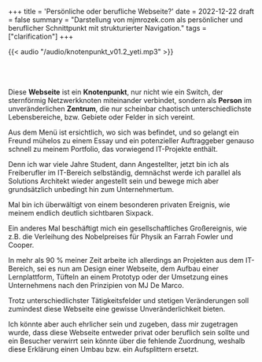 +++
title = 'Persönliche oder berufliche Webseite?'
date = 2022-12-22
draft = false
summary = "Darstellung von mjmrozek.com als persönlicher und beruflicher Schnittpunkt mit strukturierter Navigation."
tags = ["clarification"]
+++

{{< audio "/audio/knotenpunkt_v01.2_yeti.mp3" >}}  

</br></br>  
Diese **Webseite** ist ein **Knotenpunkt**, nur nicht wie ein Switch, der sternförmig Netzwerkknoten miteinander verbindet, sondern als **Person** im unveränderlichen **Zentrum**, die nur scheinbar chaotisch unterschiedlichste Lebensbereiche, bzw. Gebiete oder Felder in sich vereint.

Aus dem Menü ist ersichtlich, wo sich was befindet, und so gelangt ein Freund mühelos zu einem Essay und ein potenzieller Auftraggeber genauso schnell zu meinem Portfolio, das vorwiegend IT-Projekte enthält.

Denn ich war viele Jahre Student, dann Angestellter, jetzt bin ich als Freiberufler im IT-Bereich selbständig, demnächst werde ich parallel als Solutions Architekt wieder angestellt sein und bewege mich aber grundsätzlich unbedingt hin zum Unternehmertum.

Mal bin ich überwältigt von einem besonderen privaten Ereignis, wie meinem endlich deutlich sichtbaren Sixpack.

Ein anderes Mal beschäftigt mich ein gesellschaftliches Großereignis, wie z.B. die Verleihung des Nobelpreises für Physik an Farrah Fowler und Cooper.

In mehr als 90 % meiner Zeit arbeite ich allerdings an Projekten aus dem IT-Bereich, sei es nun am Design einer Webseite, dem Aufbau einer Lernplattform, Tüfteln an einem Prototyp oder der Umsetzung eines Unternehmens nach den Prinzipien von MJ De Marco.

Trotz unterschiedlichster Tätigkeitsfelder und stetigen Veränderungen soll zumindest diese Webseite eine gewisse Unveränderlichkeit bieten.

Ich könnte aber auch ehrlicher sein und zugeben, dass mir zugetragen wurde, dass diese Webseite entweder privat oder beruflich sein sollte und ein Besucher verwirrt sein könnte über die fehlende Zuordnung, weshalb diese Erklärung einen Umbau bzw. ein Aufsplittern ersetzt. 
